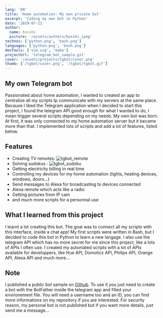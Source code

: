 ```yaml
---
lang: 'EN'
title: 'Home automation: My own private bot'
excerpt: 'Coding my own bot in Python'
date: '2019-07-21'
author:
  name: busshi
  picture: '/assets/authors/busshi.jpeg'
technos: ['python.png', 'bash.png']
languages: ['python.png', 'bash.png']
devTools: ['vim.svg', 'make']
projectUrl: 'telegram_bot_sample.git'
cover: '/assets/projects/tgbot/cover.png'
thumb: ['/tgbot/cover.png', '/tgbot/tgbot.gif']
---
```


## My own Telegram bot

Passionated about home automation, I wanted to created an app to centralize all my scripts tp communicate with my servers at the same place. Because I liked the Telegram application when I decided to start this project, I found the telegram API good enough for what I wanted to do, I mean trigger several scripts depending on my needs. My own bot was born. At first, it was only connected to my home automation server but it became more than that. I implemented lots of scripts and add a lot of features, listed below.

## Features

+ Creating TV remotes:
![tgbot_remote](../assets/projects/tgbot/tgbot_remote.png)
+ Solving sudokus :
![tgbot_sudoku](../assets/projects/tgbot/tgbot_sudoku.png)
+ Getting electricity billing in real time
+ Controlling my devices for my home automation (lights, heating devices, windows, doors...)
+ Send messages to Alexa for broadcasting to devices connected
+ Alexa remote which acts like a radio
+ Getting pictures from IP cam
+ and much more scripts for a personnal use

## What I learned from this project

I learnt a lot creating this bot. The goal was to connect all my scripts with this interface, inside a chat app! My first scripts were written in Bash, but I decided to code this bot in Python to learn a new langage. I also use the telegram API which has no more secret for me since this project, like a lots of APIs I often use. I created my automated scripts with a lot of APIs available for developpers, like Hue API, Domoticz API, Philips API, Orange API, Alexa API and much more...

## Note

I published a public bot sample on [Github](https://github.com/busshi/telegram_bot_sample). To use it you just need to create a bot with the BotFather inside the telegram app and filled your environement file. You will need a username too and an ID, you can find more informations on my repository if you are interested. For security reason, my personal bot is not published but if you want more details, just send me a message...